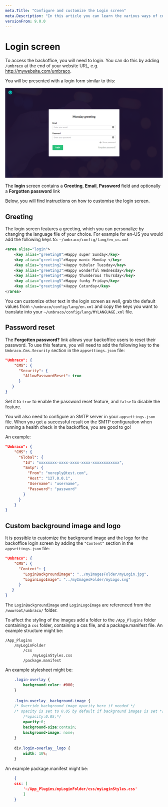 ```yaml
---
meta.Title: "Configure and customize the Login screen"
meta.Description: "In this article you can learn the various ways of customizing the Umbraco backoffice login screen and form."
versionFrom: 9.0.0
---
```


# Login screen

To access the backoffice, you will need to login. You can do this by adding `/umbraco` at the end of your website URL, e.g. http://mywebsite.com/umbraco.

You will be presented with a login form similar to this:

![Login screen](images/backoffice-login.png "The login screen has a greeting, username/password field and optionally a 'Forgotten password' link.")

The **login** screen contains a **Greeting**, **Email**, **Password** field and optionally a **Forgotten password** link

Below, you will find instructions on how to customise the login screen.

## Greeting

The login screen features a greeting, which you can personalize by changing the language file of your choice. For example for en-US you would add the following keys to: `~/umbraco/config/lang/en_us.xml`

```xml
<area alias="login">
    <key alias="greeting0">Happy super Sunday</key>
    <key alias="greeting1">Happy manic Monday </key>
    <key alias="greeting2">Happy tubular Tuesday</key>
    <key alias="greeting3">Happy wonderful Wednesday</key>
    <key alias="greeting4">Happy thunderous Thursday</key>
    <key alias="greeting5">Happy funky Friday</key>
    <key alias="greeting6">Happy Caturday</key>
</area>
```

You can customize other text in the login screen as well, grab the default values from `~/umbraco/config/lang/en.xml` and copy the keys you want to translate into your `~/umbraco/config/lang/MYLANGUAGE.xml` file.

## Password reset

The **Forgotten password?** link allows your backoffice users to reset their password. To use this feature, you will need to add the following key to the `Umbraco.Cms.Security` section in the `appsettings.json` file:

```json
"Umbraco": {
    "CMS": {
      "Security": { 
        "AllowPasswordReset": true
      }
   }
}
```

Set it to `true` to enable the password reset feature, and `false` to disable the feature.

You will also need to configure an SMTP server in your `appsettings.json` file. When you get a successful result on the SMTP configuration when running a health check in the backoffice, you are good to go!

An example:

```json
"Umbraco": {
    "CMS": {
      "Global": {
        "Id": "xxxxxxxx-xxxx-xxxx-xxxx-xxxxxxxxxxxx",
        "Smtp": {
          "From": "noreply@test.com",
          "Host": "127.0.0.1",
          "Username": "username",
          "Password": "password"
        }
      }
    }
}
```

## Custom background image and logo

It is possible to customize the background image and the logo for the backoffice login screen by adding the `"Content"` section in the `appsettings.json` file:

```json
"Umbraco": {
    "CMS": {
      "Content": {
        "LoginBackgroundImage": "../myImagesFolder/myLogin.jpg",
        "LoginLogoImage": "../myImagesFolder/myLogo.svg"
      }
   }
} 
```

The `LoginBackgroundImage` and `LoginLogoImage` are referenced from the `/wwwroot/umbraco/` folder.

To affect the styling of the images add a folder to the `/App_Plugins` folder containing a `css` folder, containing a css file, and a package.manifest file. An example structure might be:

```
/App_Plugins
    /myLoginFolder
        /css
            /myLoginStyles.css
        /package.manifest
```

An example stylesheet might be:

```css
    .login-overlay {
    	background-color: #000;
    }
    
    .login-overlay__background-image {
    /* Override background image opacity here if needed */
    /* opacity is set to 0.05 by default if background images is set */
    	/*opacity:0.05;*/
    	opacity:0;
    	background-size:contain;
    	background-image: none;
    }
    
    div.login-overlay__logo {
    	width: 10%;
    }
 ```
 
An example package.manifest might be:

```json
    {
    css: [
        '~/App_Plugins/myLoginFolder/css/myLoginStyles.css'
        ]
    }
```


